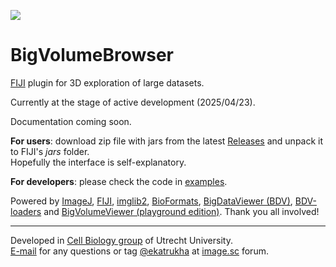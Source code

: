 [![](https://github.com/UU-cellbiology/bigvolumebrowser/actions/workflows/build.yml/badge.svg)](https://github.com/UU-cellbiology/bigvolumebrowser/actions/workflows/build.yml)

# BigVolumeBrowser

[FIJI](https://fiji.sc) plugin for 3D exploration of large datasets.

Currently at the stage of active development (2025/04/23).

Documentation coming soon.

**For users**: download zip file with jars from the latest [Releases](https://github.com/UU-cellbiology/bigvolumebrowser/releases) and unpack it to FIJI's *jars* folder.  
Hopefully the interface is self-explanatory.

**For developers**: please check the code in [examples](https://github.com/UU-cellbiology/bigvolumebrowser/tree/main/src/test/java/bvb/examples).


Powered by [ImageJ](https://github.com/imagej), [FIJI](https://fiji.sc/), [imglib2](https://github.com/imglib/imglib2), [BioFormats](https://github.com/ome/bioformats), [BigDataViewer (BDV)](https://github.com/bigdataviewer), [BDV-loaders](https://github.com/BIOP/bigdataviewer-image-loaders) and [BigVolumeViewer (playground edition)](https://github.com/UU-cellbiology/bvv-playground). Thank you all involved!

----------

Developed in [Cell Biology group](http://cellbiology.science.uu.nl) of Utrecht University.  
<a href="mailto:katpyxa@gmail.com">E-mail</a> for any questions or tag <a href="https://forum.image.sc/u/ekatrukha/summary">@ekatrukha</a> at <a href="https://forum.image.sc/">image.sc</a> forum.
